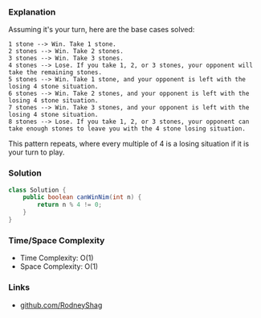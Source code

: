 ### Explanation

Assuming it's your turn, here are the base cases solved:

```
1 stone --> Win. Take 1 stone.
2 stones --> Win. Take 2 stones.
3 stones --> Win. Take 3 stones.
4 stones --> Lose. If you take 1, 2, or 3 stones, your opponent will take the remaining stones.
5 stones --> Win. Take 1 stone, and your opponent is left with the losing 4 stone situation.
6 stones --> Win. Take 2 stones, and your opponent is left with the losing 4 stone situation.
7 stones --> Win. Take 3 stones, and your opponent is left with the losing 4 stone situation.
8 stones --> Lose. If you take 1, 2, or 3 stones, your opponent can take enough stones to leave you with the 4 stone losing situation.
```

This pattern repeats, where every multiple of 4 is a losing situation if it is your turn to play.

### Solution

```java
class Solution {
    public boolean canWinNim(int n) {
        return n % 4 != 0;
    }
}
```

### Time/Space Complexity

-  Time Complexity: O(1)
- Space Complexity: O(1)

### Links

- [github.com/RodneyShag](https://github.com/RodneyShag)
